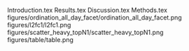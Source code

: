 Introduction.tex
Results.tex
Discussion.tex
Methods.tex
figures/ordination_all_day_facet/ordination_all_day_facet.png
figures/l2fc1/l2fc1.png
figures/scatter_heavy_topN1/scatter_heavy_topN1.png
figures/table/table.png